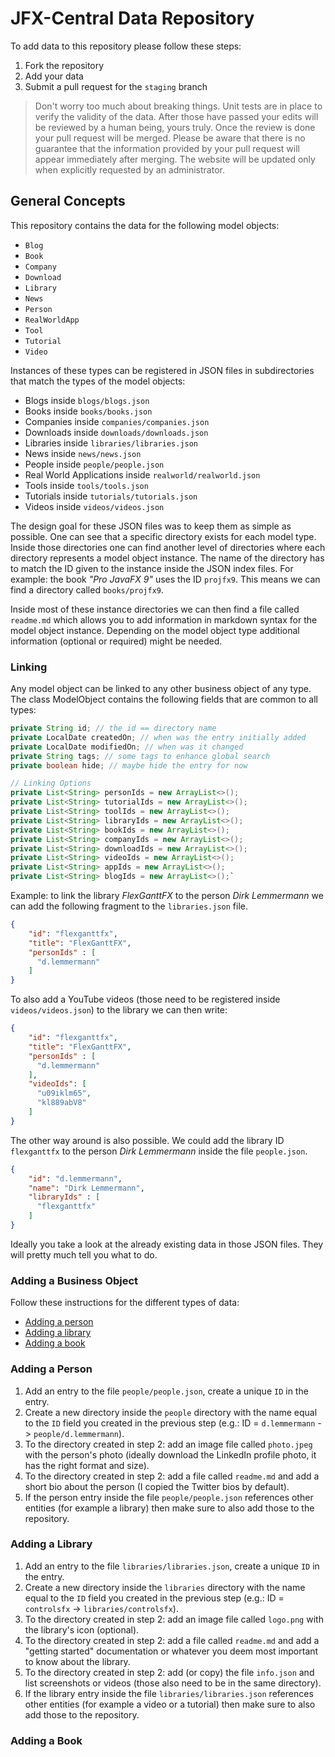 # JFX-Central Data Repository

To add data to this repository please follow these steps:

1. Fork the repository
2. Add your data
3. Submit a pull request for the `staging` branch

> Don't worry too much about breaking things. Unit tests are in place to verify
> the validity of the data. After those have passed your edits will be reviewed
> by a human being, yours truly. Once the review is done your pull request will
> be merged. Please be aware that there is no guarantee that the information provided 
> by your pull request will appear immediately after merging. The website will be 
> updated only when explicitly requested by an administrator.
 
## General Concepts

This repository contains the data for the following model objects:

- `Blog`
- `Book`
- `Company`
- `Download`
- `Library`
- `News`
- `Person`
- `RealWorldApp`
- `Tool`
- `Tutorial`
- `Video`

Instances of these types can be registered in JSON files in subdirectories that
match the types of the model objects:

- Blogs inside `blogs/blogs.json`
- Books inside `books/books.json`
- Companies inside `companies/companies.json`
- Downloads inside `downloads/downloads.json`
- Libraries inside `libraries/libraries.json`
- News inside `news/news.json`
- People inside `people/people.json`
- Real World Applications inside `realworld/realworld.json`
- Tools inside `tools/tools.json`
- Tutorials inside `tutorials/tutorials.json`
- Videos inside `videos/videos.json`

The design goal for these JSON files was to keep them as simple as possible. One can see that
a specific directory exists for each model type. Inside those directories one can find another
level of directories where each directory represents a model object instance. The name of the
directory has to match the ID given to the instance inside the JSON index files. For example:
the book *"Pro JavaFX 9"* uses the ID `projfx9`. This means we can find a directory called 
`books/projfx9`.

Inside most of these instance directories we can then find a file called `readme.md` which allows
you to add information in markdown syntax for the model object instance. Depending on the model
object type additional information (optional or required) might be needed.

### Linking

Any model object can be linked to any other business object of any type. The class ModelObject
contains the following fields that are common to all types:

```java    
private String id; // the id == directory name
private LocalDate createdOn; // when was the entry initially added
private LocalDate modifiedOn; // when was it changed
private String tags; // some tags to enhance global search
private boolean hide; // maybe hide the entry for now

// Linking Options
private List<String> personIds = new ArrayList<>();
private List<String> tutorialIds = new ArrayList<>();
private List<String> toolIds = new ArrayList<>();
private List<String> libraryIds = new ArrayList<>();
private List<String> bookIds = new ArrayList<>();
private List<String> companyIds = new ArrayList<>();
private List<String> downloadIds = new ArrayList<>();
private List<String> videoIds = new ArrayList<>();
private List<String> appIds = new ArrayList<>();
private List<String> blogIds = new ArrayList<>();`
```

Example: to link the library *FlexGanttFX* to the person *Dirk Lemmermann* we can add the following
fragment to the `libraries.json` file.

```json
{
    "id": "flexganttfx",
    "title": "FlexGanttFX",
    "personIds" : [
      "d.lemmermann"
    ]
}
```

To also add a YouTube videos (those need to be registered inside `videos/videos.json`) to the library we can then write:

```json
{
    "id": "flexganttfx",
    "title": "FlexGanttFX",
    "personIds" : [
      "d.lemmermann"
    ],
    "videoIds": [
      "u09iklm65",
      "kl889abV8"
    ]
}
```

The other way around is also possible. We could add the library ID `flexganttfx` to the person
*Dirk Lemmermann* inside the file `people.json`.

```json
{
    "id": "d.lemmermann",
    "name": "Dirk Lemmermann",
    "libraryIds" : [
      "flexganttfx"
    ]
}
```

Ideally you take a look at the already existing data in those JSON files. They will pretty much
tell you what to do.

### Adding a Business Object

Follow these instructions for the different types of data:

- [Adding a person](#adding-a-person) 
- [Adding a library](#adding-a-library)
- [Adding a book](#adding-a-book)

### Adding a Person

1. Add an entry to the file `people/people.json`, create a unique `ID` in the entry.
2. Create a new directory inside the `people` directory with the name equal to the `ID` field you created in the previous step (e.g.: ID = `d.lemmermann` -> `people/d.lemmermann`).
3. To the directory created in step 2: add an image file called `photo.jpeg` with the person's photo (ideally download the LinkedIn profile photo, it has the right format and size).
4. To the directory created in step 2: add a file called `readme.md` and add a short bio about the person (I copied the Twitter bios by default).
5. If the person entry inside the file `people/people.json` references other entities (for example a library) then make sure to also add those to the repository.

### Adding a Library

1. Add an entry to the file `libraries/libraries.json`, create a unique `ID` in the entry.
2. Create a new directory inside the `libraries` directory with the name equal to the `ID` field you created in the previous step (e.g.: ID = `controlsfx` -> `libraries/controlsfx`).
3. To the directory created in step 2: add an image file called `logo.png` with the library's icon (optional).
4. To the directory created in step 2: add a file called `readme.md` and add a "getting started" documentation or whatever you deem most important to know about the library.
5. To the directory created in step 2: add (or copy) the file `info.json` and list screenshots or videos (those also need to be in the same directory).
5. If the library entry inside the file `libraries/libraries.json` references other entities (for example a video or a tutorial) then make sure to also add those to the repository.

### Adding a Book
